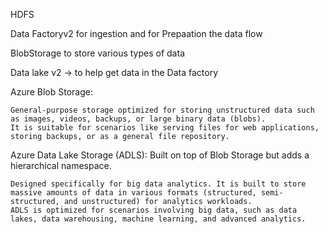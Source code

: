 HDFS

Data Factoryv2 for ingestion and for Prepaation the data flow

BlobStorage to store various types of data

Data lake v2 -> to help get data in the Data factory

Azure Blob Storage:

    General-purpose storage optimized for storing unstructured data such as images, videos, backups, or large binary data (blobs).
    It is suitable for scenarios like serving files for web applications, storing backups, or as a general file repository.

Azure Data Lake Storage (ADLS): Built on top of Blob Storage but adds a hierarchical namespace.

    Designed specifically for big data analytics. It is built to store massive amounts of data in various formats (structured, semi-structured, and unstructured) for analytics workloads.
    ADLS is optimized for scenarios involving big data, such as data lakes, data warehousing, machine learning, and advanced analytics.
